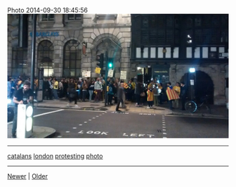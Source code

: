 <!--
title: Photo 2014-09-30 18
date: 2020-06-28T14:43:49.793Z
tags: catalans, london, protesting, photo
-->


Photo 2014-09-30 18:45:56
![](98822233947-0.jpg)

<!--BOTTOM-POST-NAVIGATION-->
---

[catalans](tag-catalans.md) [london](tag-london.md) [protesting](tag-protesting.md) [photo](tag-photo.md)

---

[Newer](98817635237.md) | [Older](99234602337.md)